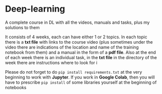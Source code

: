 # Deep-learning
A complete course in DL with all the videos, manuals and tasks, plus my solutions to them

It consists of 4 weeks, each can have either 1 or 2 topics. In each topic there is a **txt 
file** with links to the course video (plus sometimes under the video there are indications 
of the location and name of the training notebook from them) and a manual in the form of 
a **pdf file**. Also at the end of each week there is an individual task, in the **txt file** in 
the directory of the week there are instructions where to look for i
 
Please do not forget to do `pip install requirements.txt` at the very beginning to work with 
**Jupyter**. If you work in **Google Colab**, then you will have to prescribe `pip install` of some 
libraries yourself at the beginning of notebooks
